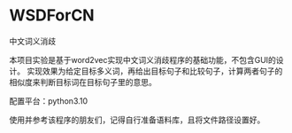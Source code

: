 # WSDForCN
中文词义消歧

本项目实验是基于word2vec实现中文词义消歧程序的基础功能，不包含GUI的设计。
实现效果为给定目标多义词，再给出目标句子和比较句子，计算两者句子的相似度来判断目标词在目标句子里的意思。

配置平台：python3.10

使用并参考该程序的朋友们，记得自行准备语料库，且将文件路径设置好。
